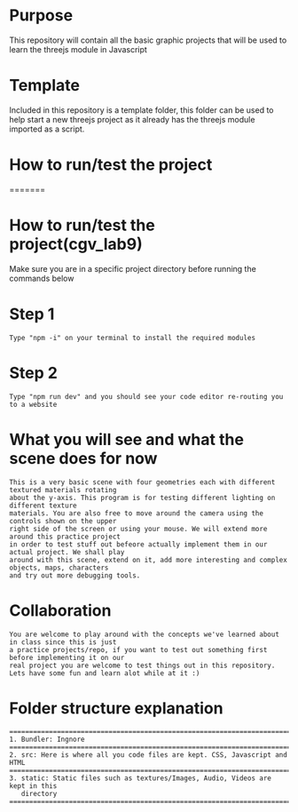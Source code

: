 # Purpose
This repository will contain all the basic graphic projects that will be used to learn the threejs module in Javascript

# Template
Included in this repository is a template folder, this folder can be used to help start a new
threejs project as it already has the threejs module imported as a script. 

# How to run/test the project
=======
# How to run/test the project(cgv_lab9)
Make sure you are in a specific project directory before running the commands below
# Step 1
    Type "npm -i" on your terminal to install the required modules
# Step 2
    Type "npm run dev" and you should see your code editor re-routing you to a website

# What you will see and what the scene does for now
    This is a very basic scene with four geometries each with different textured materials rotating
    about the y-axis. This program is for testing different lighting on different texture 
    materials. You are also free to move around the camera using the controls shown on the upper 
    right side of the screen or using your mouse. We will extend more around this practice project 
    in order to test stuff out befeore actually implement them in our actual project. We shall play
    around with this scene, extend on it, add more interesting and complex objects, maps, characters 
    and try out more debugging tools.

# Collaboration
    You are welcome to play around with the concepts we've learned about in class since this is just
    a practice projects/repo, if you want to test out something first before implementing it on our
    real project you are welcome to test things out in this repository.
    Lets have some fun and learn alot while at it :)

# Folder structure explanation
    ===================================================================================
    1. Bundler: Ingnore
    ===================================================================================
    2. src: Here is where all you code files are kept. CSS, Javascript and HTML
    =================================================================================== 
    3. static: Static files such as textures/Images, Audio, Videos are kept in this
       directory
    ===================================================================================

